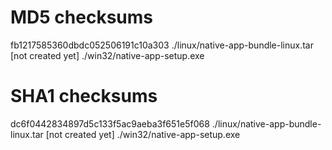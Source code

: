 # MD5 checksums

fb1217585360dbdc052506191c10a303  ./linux/native-app-bundle-linux.tar
[not created yet] ./win32/native-app-setup.exe

# SHA1 checksums

dc6f0442834897d5c133f5ac9aeba3f651e5f068  ./linux/native-app-bundle-linux.tar
[not created yet]  ./win32/native-app-setup.exe

